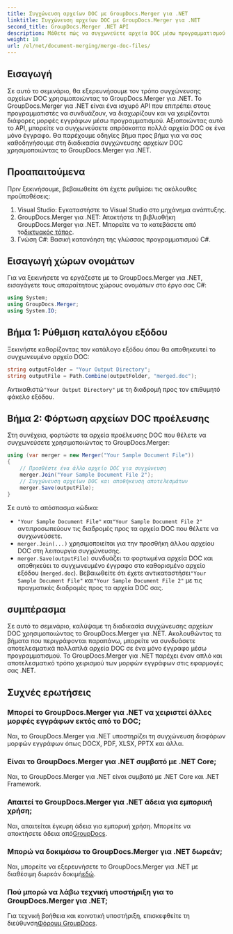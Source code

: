 ```yaml
---
title: Συγχώνευση αρχείων DOC με GroupDocs.Merger για .NET
linktitle: Συγχώνευση αρχείων DOC με GroupDocs.Merger για .NET
second_title: GroupDocs.Merger .NET API
description: Μάθετε πώς να συγχωνεύετε αρχεία DOC μέσω προγραμματισμού χρησιμοποιώντας το GroupDocs.Merger για .NET. Ακολουθήστε τον βήμα προς βήμα οδηγό μας για να συνδυάσετε απρόσκοπτα πολλά έγγραφα σε ένα.
weight: 10
url: /el/net/document-merging/merge-doc-files/
---
```

## Εισαγωγή
Σε αυτό το σεμινάριο, θα εξερευνήσουμε τον τρόπο συγχώνευσης αρχείων DOC χρησιμοποιώντας το GroupDocs.Merger για .NET. Το GroupDocs.Merger για .NET είναι ένα ισχυρό API που επιτρέπει στους προγραμματιστές να συνδυάζουν, να διαχωρίζουν και να χειρίζονται διάφορες μορφές εγγράφων μέσω προγραμματισμού. Αξιοποιώντας αυτό το API, μπορείτε να συγχωνεύσετε απρόσκοπτα πολλά αρχεία DOC σε ένα μόνο έγγραφο. Θα παρέχουμε οδηγίες βήμα προς βήμα για να σας καθοδηγήσουμε στη διαδικασία συγχώνευσης αρχείων DOC χρησιμοποιώντας το GroupDocs.Merger για .NET.
## Προαπαιτούμενα
Πριν ξεκινήσουμε, βεβαιωθείτε ότι έχετε ρυθμίσει τις ακόλουθες προϋποθέσεις:
1. Visual Studio: Εγκαταστήστε το Visual Studio στο μηχάνημα ανάπτυξης.
2.  GroupDocs.Merger για .NET: Αποκτήστε τη βιβλιοθήκη GroupDocs.Merger για .NET. Μπορείτε να το κατεβάσετε από το[δικτυακός τόπος](https://releases.groupdocs.com/merger/net/).
3. Γνώση C#: Βασική κατανόηση της γλώσσας προγραμματισμού C#.
## Εισαγωγή χώρων ονομάτων
Για να ξεκινήσετε να εργάζεστε με το GroupDocs.Merger για .NET, εισαγάγετε τους απαραίτητους χώρους ονομάτων στο έργο σας C#:
```csharp
using System; 
using GroupDocs.Merger;
using System.IO;
```
## Βήμα 1: Ρύθμιση καταλόγου εξόδου
Ξεκινήστε καθορίζοντας τον κατάλογο εξόδου όπου θα αποθηκευτεί το συγχωνευμένο αρχείο DOC:
```csharp
string outputFolder = "Your Output Directory";
string outputFile = Path.Combine(outputFolder, "merged.doc");
```
 Αντικαθιστώ`"Your Output Directory"` με τη διαδρομή προς τον επιθυμητό φάκελο εξόδου.
## Βήμα 2: Φόρτωση αρχείων DOC προέλευσης
Στη συνέχεια, φορτώστε τα αρχεία προέλευσης DOC που θέλετε να συγχωνεύσετε χρησιμοποιώντας το GroupDocs.Merger:
```csharp
using (var merger = new Merger("Your Sample Document File"))
{
    // Προσθέστε ένα άλλο αρχείο DOC για συγχώνευση
    merger.Join("Your Sample Document File 2");
    // Συγχώνευση αρχείων DOC και αποθήκευση αποτελεσμάτων
    merger.Save(outputFile);
}
```
Σε αυτό το απόσπασμα κώδικα:
- `"Your Sample Document File"` και`"Your Sample Document File 2"` αντιπροσωπεύουν τις διαδρομές προς τα αρχεία DOC που θέλετε να συγχωνεύσετε.
- `merger.Join(...)` χρησιμοποιείται για την προσθήκη άλλου αρχείου DOC στη λειτουργία συγχώνευσης.
- `merger.Save(outputFile)` συνδυάζει τα φορτωμένα αρχεία DOC και αποθηκεύει το συγχωνευμένο έγγραφο στο καθορισμένο αρχείο εξόδου (`merged.doc`).
 Βεβαιωθείτε ότι έχετε αντικαταστήσει`"Your Sample Document File"` και`"Your Sample Document File 2"` με τις πραγματικές διαδρομές προς τα αρχεία DOC σας.
## συμπέρασμα
Σε αυτό το σεμινάριο, καλύψαμε τη διαδικασία συγχώνευσης αρχείων DOC χρησιμοποιώντας το GroupDocs.Merger για .NET. Ακολουθώντας τα βήματα που περιγράφονται παραπάνω, μπορείτε να συνδυάσετε αποτελεσματικά πολλαπλά αρχεία DOC σε ένα μόνο έγγραφο μέσω προγραμματισμού. Το GroupDocs.Merger για .NET παρέχει έναν απλό και αποτελεσματικό τρόπο χειρισμού των μορφών εγγράφων στις εφαρμογές σας .NET.

## Συχνές ερωτήσεις
### Μπορεί το GroupDocs.Merger για .NET να χειριστεί άλλες μορφές εγγράφων εκτός από το DOC;
Ναι, το GroupDocs.Merger για .NET υποστηρίζει τη συγχώνευση διαφόρων μορφών εγγράφων όπως DOCX, PDF, XLSX, PPTX και άλλα.
### Είναι το GroupDocs.Merger για .NET συμβατό με .NET Core;
Ναι, το GroupDocs.Merger για .NET είναι συμβατό με .NET Core και .NET Framework.
### Απαιτεί το GroupDocs.Merger για .NET άδεια για εμπορική χρήση;
 Ναι, απαιτείται έγκυρη άδεια για εμπορική χρήση. Μπορείτε να αποκτήσετε άδεια από[GroupDocs](https://purchase.groupdocs.com/buy).
### Μπορώ να δοκιμάσω το GroupDocs.Merger για .NET δωρεάν;
 Ναι, μπορείτε να εξερευνήσετε το GroupDocs.Merger για .NET με διαθέσιμη δωρεάν δοκιμή[εδώ](https://releases.groupdocs.com/).
### Πού μπορώ να λάβω τεχνική υποστήριξη για το GroupDocs.Merger για .NET;
 Για τεχνική βοήθεια και κοινοτική υποστήριξη, επισκεφθείτε τη διεύθυνση[Φόρουμ GroupDocs](https://forum.groupdocs.com/c/merger/32).